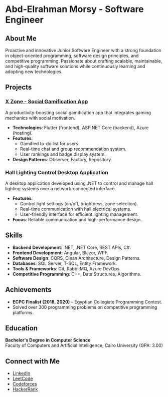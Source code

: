 # Abd-Elrahman Morsy - Software Engineer

## About Me
Proactive and innovative Junior Software Engineer with a strong foundation in object-oriented programming, software design principles, and competitive programming. Passionate about crafting scalable, maintainable, and high-quality software solutions while continuously learning and adopting new technologies.

## Projects

### [X Zone - Social Gamification App](https://github.com/abdomorsi/xZoneAPI---Social-Gamification-app--master)
A productivity-boosting social gamification app that integrates gaming mechanics with social motivation.
- **Technologies**: Flutter (frontend), ASP.NET Core (backend), Azure (hosting).
- **Features**:
  - Gamified to-do list for users.
  - Real-time chat and group recommendation system.
  - User rankings and badge display system.
- **Design Patterns**: Observer, Factory, Repository.

### Hall Lighting Control Desktop Application
A desktop application developed using .NET to control and manage hall lighting systems over a network-connected interface.
- **Features**:
  - Control light settings (on/off, brightness, zone selection).
  - Real-time communication with hall electrical systems.
  - User-friendly interface for efficient lighting management.
- **Focus**: Reliable communication and high-performance design.

## Skills
- **Backend Development**: .NET, .NET Core, REST APIs, C#.
- **Frontend Development**: Angular, Blazor, WPF.
- **Software Design**: CQRS, Clean Architecture, Design Patterns.
- **Databases**: SQL Server, T-SQL, Entity Framework.
- **Tools & Frameworks**: Git, RabbitMQ, Azure DevOps.
- **Competitive Programming**: C++, Data Structures, Algorithms.

## Achievements
- **ECPC Finalist (2018, 2020)** – Egyptian Collegiate Programming Contest.
- Solved over 300 programming problems on competitive programming platforms.

## Education
**Bachelor's Degree in Computer Science**  
Faculty of Computers and Artificial Intelligence, Cairo University (GPA: 3.00)

## Connect with Me
- [LinkedIn](https://www.linkedin.com/in/abdelrahman-morsy-0a89a4153/)
- [LeetCode](https://leetcode.com/Boodii/)
- [Codeforces](https://codeforces.com/profile/abdomorsy389)
- [HackerRank](https://www.hackerrank.com/abdomorsy389?hr_r=1)
